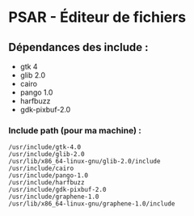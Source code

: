 # PSAR - Éditeur de fichiers

## Dépendances des include :

* gtk 4
* glib 2.0
* cairo
* pango 1.0
* harfbuzz
* gdk-pixbuf-2.0

### Include path (pour ma machine) : 

```
/usr/include/gtk-4.0
/usr/include/glib-2.0
/usr/lib/x86_64-linux-gnu/glib-2.0/include
/usr/include/cairo
/usr/include/pango-1.0
/usr/include/harfbuzz
/usr/include/gdk-pixbuf-2.0
/usr/include/graphene-1.0
/usr/lib/x86_64-linux-gnu/graphene-1.0/include
```